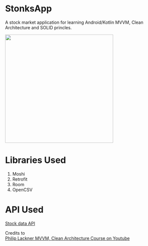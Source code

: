 # StonksApp
A stock market application for learning Android/Kotlin MVVM, Clean Architecture and SOLID princles.

<img src="screenshots/stonksDemo.webm" width="350">

# Libraries Used

1. Moshi
2. Retrofit
3. Room
4. OpenCSV

# API Used
[Stock data API](https://www.alphavantage.co/)

Credits to <br>
[Philip Lackner MVVM, Clean Architecture Course on Youtube ](https://www.youtube.com/watch?v=uLs2FxFSWU4)
